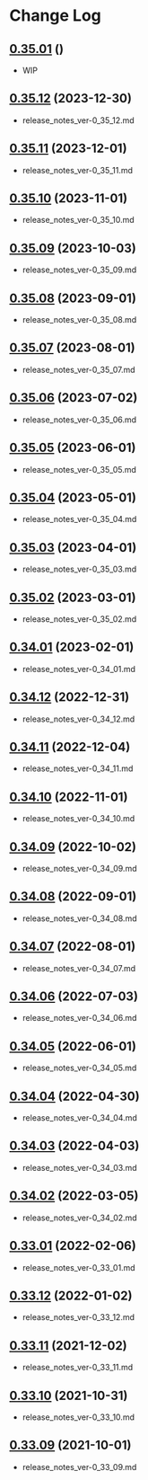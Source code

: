 # Change Log

## [0.35.01]() ()

* WIP

## [0.35.12](https://gist.github.com/mabubu0203/ea67007e99ad7721ed2ca7f3e092f43b) (2023-12-30)

* release_notes_ver-0_35_12.md

## [0.35.11](https://gist.github.com/mabubu0203/09d1774132ac99ccf3142b8e9e3c5332) (2023-12-01)

* release_notes_ver-0_35_11.md

## [0.35.10](https://gist.github.com/mabubu0203/716e78db4f05114b0ed4c48cd93495db) (2023-11-01)

* release_notes_ver-0_35_10.md

## [0.35.09](https://gist.github.com/mabubu0203/830607e637400a90b050c4b8fc75eab7) (2023-10-03)

* release_notes_ver-0_35_09.md

## [0.35.08](https://gist.github.com/mabubu0203/4a4e2b5d33c78508f64d0e068579d525) (2023-09-01)

* release_notes_ver-0_35_08.md

## [0.35.07](https://gist.github.com/mabubu0203/9adf4060e79d16a0bbac783c4c2708ae) (2023-08-01)

* release_notes_ver-0_35_07.md

## [0.35.06](https://gist.github.com/mabubu0203/267bf08fdb1159d4e631333718a6f1e9) (2023-07-02)

* release_notes_ver-0_35_06.md

## [0.35.05](https://gist.github.com/mabubu0203/23a0c0054cc6288923f02eb6e0d38916) (2023-06-01)

* release_notes_ver-0_35_05.md

## [0.35.04](https://gist.github.com/mabubu0203/cca2d4fdf35fd57f61648910b08eb33f) (2023-05-01)

* release_notes_ver-0_35_04.md

## [0.35.03](https://gist.github.com/mabubu0203/ea20f5fd858acd5612dca01f3684f1e9) (2023-04-01)

* release_notes_ver-0_35_03.md

## [0.35.02](https://gist.github.com/mabubu0203/cb753faa52809f6bce733d2628576eff) (2023-03-01)

* release_notes_ver-0_35_02.md

## [0.34.01](https://gist.github.com/mabubu0203/a4f8f1845e6fcb8742b65cf519896a05) (2023-02-01)

* release_notes_ver-0_34_01.md

## [0.34.12](https://gist.github.com/mabubu0203/5fe6ec1ab7887e051a97e43da36c1cd6) (2022-12-31)

* release_notes_ver-0_34_12.md

## [0.34.11](https://gist.github.com/mabubu0203/7a4270ee36454482c7992cc5bb57ee53) (2022-12-04)

* release_notes_ver-0_34_11.md

## [0.34.10](https://gist.github.com/mabubu0203/a4902acb305630175167235a466337e2) (2022-11-01)

* release_notes_ver-0_34_10.md

## [0.34.09](https://gist.github.com/mabubu0203/f7c74ae6f54574865f266612cf18d111) (2022-10-02)

* release_notes_ver-0_34_09.md

## [0.34.08](https://gist.github.com/mabubu0203/a17b73b92c04f40076e64b3cc02bf192) (2022-09-01)

* release_notes_ver-0_34_08.md

## [0.34.07](https://gist.github.com/mabubu0203/0e20c74cb75f58a7e28457316d9a0064) (2022-08-01)

* release_notes_ver-0_34_07.md

## [0.34.06](https://gist.github.com/mabubu0203/943a57654c759f7e29ea7dc69b489eb3) (2022-07-03)

* release_notes_ver-0_34_06.md

## [0.34.05](https://gist.github.com/mabubu0203/bb72c14b351f75cb8d7aa6257f494405) (2022-06-01)

* release_notes_ver-0_34_05.md

## [0.34.04](https://gist.github.com/mabubu0203/3d34a94c4abbf7dff148adfee8a22d79) (2022-04-30)

* release_notes_ver-0_34_04.md

## [0.34.03](https://gist.github.com/mabubu0203/c9001f068a56ab6e938773c4c254702a) (2022-04-03)

* release_notes_ver-0_34_03.md

## [0.34.02](https://gist.github.com/mabubu0203/94c210b83471af77bd8ba59c4d1daa53) (2022-03-05)

* release_notes_ver-0_34_02.md

## [0.33.01](https://gist.github.com/mabubu0203/6dabae07af24ffc7229b2369f571e08d) (2022-02-06)

* release_notes_ver-0_33_01.md

## [0.33.12](https://gist.github.com/mabubu0203/502cf01baccfb5f1a603ed19c13bf7f8) (2022-01-02)

* release_notes_ver-0_33_12.md

## [0.33.11](https://gist.github.com/mabubu0203/b5b121e8e8288a2cf66cb37c3564c161) (2021-12-02)

* release_notes_ver-0_33_11.md

## [0.33.10](https://gist.github.com/mabubu0203/9086d72e95c6d6b915382b909dd4b4c9) (2021-10-31)

* release_notes_ver-0_33_10.md

## [0.33.09](https://gist.github.com/mabubu0203/20d911ae079385bf38aab83d83051d8c) (2021-10-01)

* release_notes_ver-0_33_09.md
